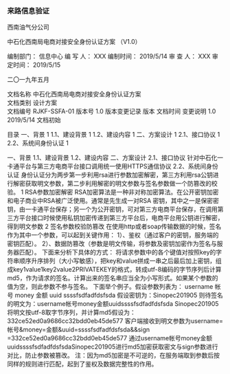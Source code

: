 

### 来路信息验证

 西南油气分公司

中石化西南局电商对接安全身份认证方案
（V1.0）

编制部门：	信息中心
编 写 人：	XXX	编制时间：	2019/5/14
审 查 人：	XXX	审定时间：	2019/5/15




二〇一九年五月


文档名称	中石化西南局电商对接安全身份认证方案	
文档类别	设计方案	
文档编号	RJKF-SSFA-01	版本号	1.0
版本变更记录
版本	文档时间	变更说明
1.0	2019/5/14	文档初始
		
		
		
		
		
		
		
		
		






目录
一、背景	1
1.1、建设背景	1
1.2、建设内容	1
二、方案设计	1
2.1、接口协议	1
2.2、系统间身份认证	1

一、背景
1.1、建设背景
1.2、建设内容
二、方案设计
2.1、接口协议
针对中石化一卡通平台与第三方电商平台接口调用统一使用HTTPS通信协议
2.2、系统间身份认证
身份认证分为两步第一步利用rsa进行参数加密解密，第三方利用rsa公钥进行解密获取明文参数，第二步利用解密的明文参数与签名参数做一个防篡改的校验。
1 RSA参数加密解密
RSA加密算法是一种非对称加密算法。在公开密钥加密和电子商业中RSA被广泛使用。通常是先生成一对RSA 密钥，其中之一是保密密钥，由一卡通平台保存；另一个为公开密钥，可对第三方电商平台保存，在调用第三方平台接口时候使用私钥加密传递到第三方平台后，电商平台用公钥进行解密，得到明文参数
2 签名参数校验防篡改
在使用http或者soap传输数据的时候，签名作为其中一个参数，可以起到关键作用：
1）、鉴权（通过客户的密钥，服务端的密钥匹配）。
2）、数据防篡改（参数是明文传输，将参数及密钥加密作为签名与服务器匹配）。
下面来分析下具体的方式：
将请求参数中的各个键值对按照key的字符串顺序升序排列（大小写敏感），把key和value拼成一串之后最后加上密钥，组成key1value1key2value2PRIVATEKEY的格式，转成utf-8编码的字节序列后计算md5，作为请求的签名。计算出来的签名串应当全为小写形式。如果某个参数的值为空，则此参数不参与签名。
下面举个例子。假设参数列表为：
username 帐号
money	金额
uuid	 ssssfsdfadfdsfsda
假设密钥为：Sinopec201905
则待签名的明文为：username帐号money金额uuidssssfsdfadfdsfsda Sinopec201905
将明文按utf-8取字节序列，并计算md5假设为：332ce52ed0a9686cc32bdd0eb45de577
客户端接收到明文参数为username=帐号&money=金额&uuid=ssssfsdfadfdsfsda&&sign =332ce52ed0a9686cc32bdd0eb45de577
通过username帐号money金额uuidssssfsdfadfdsfsdaSinopec201905进行md5加密获取密文与sign参数进行对比，防止参数被篡改。
注：因为md5加密是不可逆的，在服务端取到参数后按同样的规则进行匹配，起到了鉴权及数据完整性的作用。
